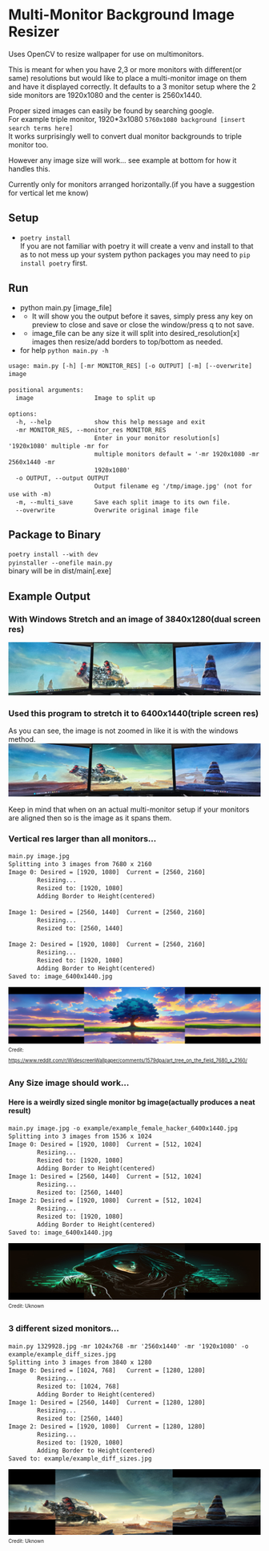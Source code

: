 # Multi-Monitor Background Image Resizer
Uses OpenCV to resize wallpaper for use on multimonitors.

This is meant for when you have 2,3 or more monitors with different(or same) resolutions
but would like to place a multi-monitor image on them and have it displayed correctly.
It defaults to a 3 monitor setup where the 2 side monitors are 1920x1080 and the center is 2560x1440.

Proper sized images can easily be found by searching google.  
For example triple monitor, 1920*3x1080 `5760x1080 background [insert search terms here]`  
It works surprisingly well to convert dual monitor backgrounds to triple monitor too.
  
However any image size will work... see example at bottom for how it handles this.
  
Currently only for monitors arranged horizontally.(if you have a suggestion for vertical let me know)

## Setup
* `poetry install`  
If you are not familiar with poetry it will create a venv and install to that as to not mess up your system python packages you may need to `pip install poetry` first.

## Run
* python main.py [image_file]
* * It will show you the output before it saves, simply press any key on preview to close and save or close the window/press q to not save.
* * image_file can be any size it will split into desired_resolution[x] images then resize/add borders to top/bottom as needed.
* for help `python main.py -h`  

```
usage: main.py [-h] [-mr MONITOR_RES] [-o OUTPUT] [-m] [--overwrite] image

positional arguments:
  image                 Image to split up

options:
  -h, --help            show this help message and exit
  -mr MONITOR_RES, --monitor_res MONITOR_RES
                        Enter in your monitor resolution[s] '1920x1080' multiple -mr for
                        multiple monitors default = '-mr 1920x1080 -mr 2560x1440 -mr
                        1920x1080'
  -o OUTPUT, --output OUTPUT
                        Output filename eg '/tmp/image.jpg' (not for use with -m)
  -m, --multi_save      Save each split image to its own file.
  --overwrite           Overwrite original image file
```

## Package to Binary
`poetry install --with dev`  
`pyinstaller --onefile main.py`  
binary will be in dist/main[.exe]

## Example Output
### With Windows Stretch and an image of 3840x1280(dual screen res)
![Example_Without](example/example_without.jpg)

### Used this program to stretch it to 6400x1440(triple screen res)
As you can see, the image is not zoomed in like it is with the windows method.
![Example_With](example/example_with.jpg)

Keep in mind that when on an actual multi-monitor setup if your monitors are aligned then so is the image as it spans them.
### Vertical res larger than all monitors...
```
main.py image.jpg
Splitting into 3 images from 7680 x 2160
Image 0: Desired = [1920, 1080]  Current = [2560, 2160]
        Resizing...
        Resized to: [1920, 1080]
        Adding Border to Height(centered)

Image 1: Desired = [2560, 1440]  Current = [2560, 2160]
        Resizing...
        Resized to: [2560, 1440]

Image 2: Desired = [1920, 1080]  Current = [2560, 2160]
        Resizing...
        Resized to: [1920, 1080]
        Adding Border to Height(centered)
Saved to: image_6400x1440.jpg
```
![Oversized](example/example_2560xoversize_6400x1440.jpg)
<sub><sup>Credit: https://www.reddit.com/r/WidescreenWallpaper/comments/1579dpa/art_tree_on_the_field_7680_x_2160/</sub></sup>

### Any Size image should work...
#### Here is a weirdly sized single monitor bg image(actually produces a neat result)
```
main.py image.jpg -o example/example_female_hacker_6400x1440.jpg
Splitting into 3 images from 1536 x 1024
Image 0: Desired = [1920, 1080]  Current = [512, 1024]
        Resizing...
        Resized to: [1920, 1080]
        Adding Border to Height(centered)
Image 1: Desired = [2560, 1440]  Current = [512, 1024]
        Resizing...
        Resized to: [2560, 1440]
Image 2: Desired = [1920, 1080]  Current = [512, 1024]
        Resizing...
        Resized to: [1920, 1080]
        Adding Border to Height(centered)
Saved to: image_6400x1440.jpg
```
![Female_Hacker](example/female_hacker_6400x1440.jpg)
<sub><sup>Credit: Uknown</sub></sup>

### 3 different sized monitors...
```
main.py 1329928.jpg -mr 1024x768 -mr '2560x1440' -mr '1920x1080' -o example/example_diff_sizes.jpg
Splitting into 3 images from 3840 x 1280
Image 0: Desired = [1024, 768]   Current = [1280, 1280]
        Resizing...
        Resized to: [1024, 768]
        Adding Border to Height(centered)
Image 1: Desired = [2560, 1440]  Current = [1280, 1280]
        Resizing...
        Resized to: [2560, 1440]
Image 2: Desired = [1920, 1080]  Current = [1280, 1280]
        Resizing...
        Resized to: [1920, 1080]
        Adding Border to Height(centered)
Saved to: example/example_diff_sizes.jpg
```
![Example_Multi_Size](example/example_diff_sizes.jpg)
<sub><sup>Credit: Uknown</sub></sup>

